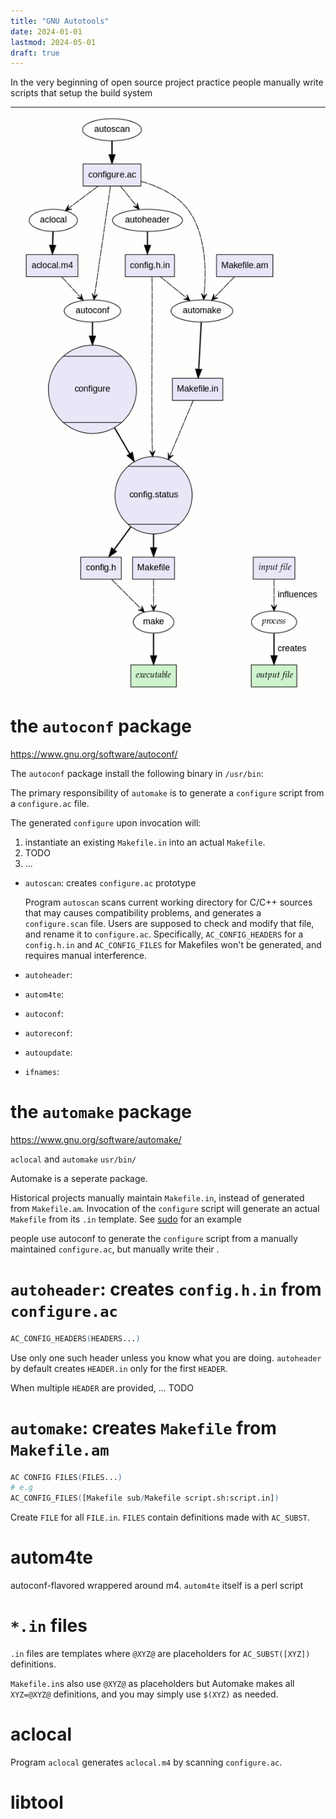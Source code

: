 ```yaml
---
title: "GNU Autotools"
date: 2024-01-01
lastmod: 2024-05-01
draft: true
---
```


In the very beginning of open source project practice people manually write scripts that setup the build system

-----

![](./autotools_flow.gif)

the `autoconf` package
===========

https://www.gnu.org/software/autoconf/

The `autoconf` package install the following binary in `/usr/bin`:

The primary responsibility of `automake` is to generate a `configure` script from a `configure.ac` file.

The generated `configure` upon invocation will:
1. instantiate an existing `Makefile.in` into an actual `Makefile`.
2. TODO
3. ...

- `autoscan`: creates `configure.ac` prototype

    Program `autoscan` scans current working directory for C/C++ sources that may causes compatibility problems, and generates a `configure.scan` file. Users are supposed to check and modify that file, and rename it to `configure.ac`. Specifically, `AC_CONFIG_HEADERS` for a `config.h.in` and `AC_CONFIG_FILES` for Makefiles won't be generated, and requires manual interference.

- `autoheader`: 
- `autom4te`: 
- `autoconf`: 
- `autoreconf`: 
- `autoupdate`: 
- `ifnames`: 

the `automake` package
========

https://www.gnu.org/software/automake/


`aclocal` and `automake` `usr/bin/`

Automake is a seperate package.

Historical projects manually maintain `Makefile.in`, instead of generated from `Makefile.am`.
Invocation of the `configure` script will generate an actual `Makefile` from its `.in` template.
See [sudo]() for an example

people use autoconf to generate the `configure` script from a manually maintained `configure.ac`,
but manually write their .

`autoheader`: creates `config.h.in` from `configure.ac`
================

```m4
AC_CONFIG_HEADERS(HEADERS...)
```

Use only one such header unless you know what you are doing.
`autoheader` by default creates `HEADER.in` only for the first `HEADER`.

When multiple `HEADER` are provided, ... TODO

`automake`: creates `Makefile` from `Makefile.am`
================

```m4
AC CONFIG FILES(FILES...)
# e.g
AC_CONFIG_FILES([Makefile sub/Makefile script.sh:script.in])
```

Create `FILE` for all `FILE.in`.
`FILES` contain definitions made with `AC_SUBST`.

autom4te
=================

autoconf-flavored wrappered around m4.
`autom4te` itself is a perl script

`*.in` files
==============

`.in` files are templates where `@XYZ@` are placeholders for
`AC_SUBST([XYZ])` definitions.

`Makefile.in`s also use `@XYZ@` as placeholders but Automake makes all `XYZ=@XYZ@` definitions, and you may simply use `$(XYZ)` as needed.

aclocal
================

Program `aclocal` generates `aclocal.m4` by scanning `configure.ac`.

libtool
=================
